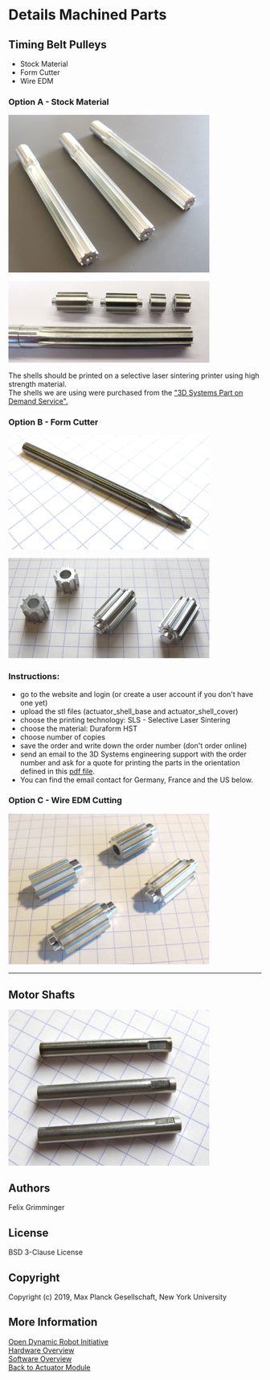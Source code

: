 Details Machined Parts
=======================

Timing Belt Pulleys
-----------


* Stock Material
* Form Cutter
* Wire EDM

### Option A - Stock Material

<img src="../images/pulley_stock_material_1.jpg" width="400"> <br>  

<img src="../images/pulley_stock_material_2.jpg" width="400"> <br>  

The shells should be printed on a selective laser sintering printer using high strength material.  
The shells we are using were purchased from the ["3D Systems Part on Demand Service".](https://www.3dsystems.com/on-demand-manufacturing)

### Option B - Form Cutter

<img src="../images/at3_form_cutter.jpg" width="400"> <br>  

<img src="../images/pulleys_form_cutter_1.jpg" width="400"> <br>  

### Instructions:
* go to the website and login (or create a user account if you don't have one yet)
* upload the stl files (actuator_shell_base and actuator_shell_cover)
* choose the printing technology: SLS - Selective Laser Sintering
* choose the material: Duraform HST
* choose number of copies
* save the order and write down the order number (don't order online)
* send an email to the 3D Systems engineering support with the order number and ask for a quote for printing the parts in the orientation defined in this [pdf file](20190910_actuator_module_3d_printing_orientation.pdf).
* You can find the email contact for Germany, France and the US below.

### Option C - Wire EDM Cutting

<img src="../images/pulleys_wire_edm.jpg" width="400"> <br>
____

Motor Shafts
-----------

<img src="../images/motor_shaft_1.jpg" width="400"> <br>

Authors
--------
Felix Grimminger

License
-------
BSD 3-Clause License

Copyright
-----------
Copyright (c) 2019, Max Planck Gesellschaft, New York University

More Information
----------------
[Open Dynamic Robot Initiative](https://open-dynamic-robot-initiative.github.io)  
[Hardware Overview](../../README.md)  
[Software Overview](https://github.com/open-dynamic-robot-initiative/open-dynamic-robot-initiative.github.io/wiki/Open-Dynamic-Robot-Initiative-Documentation)  
[Back to Actuator Module](../README.md)
